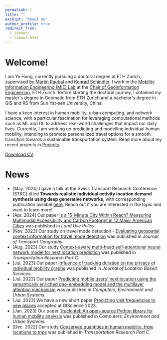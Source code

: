 ```yaml
---
permalink: /
title: ""
excerpt: "About me"
author_profile: true
redirect_from: 
  - /about/
  - /about.html
---
```


Welcome!
======

I am Ye Hong, currently pursuing a doctoral degree at ETH Zurich, supervised by [Martin Raubal](https://www.raubal.ethz.ch/) and [Konrad Schindler](https://igp.ethz.ch/personen/person-detail.html?persid=143986). I work in the [Mobility Information Engineering (MIE) Lab](http://mie-lab.ethz.ch/) at the [Chair of Geoinformation Engineering](https://gis.ethz.ch/en/), ETH Zurich. Before starting the doctoral journey, I obtained my master's degree in Geomatic from ETH Zurich and a bachelor's degree in GIS and RS from Sun Yat-sen University, China. 

I have a keen interest in human mobility, urban computing, and network science, with a particular fascination for leveraging computational methods such as ML and DL to address real-world challenges that impact our daily lives. Currently, I am working on predicting and modelling individual human mobility, intending to promote personalized travel options for a smooth transition towards a sustainable transportation system. Read more about my recent projects in [Projects](/projects).

[Download CV](/files/cv-yehong.pdf)

News
======
* [May. 2024] I gave a talk at the Swiss Transport Research Conference (STRC) titled **Towards realistic individual activity location demand synthesis using deep generative networks**, with corresponding publication avilabel [here](https://doi.org/10.3929/ethz-b-000683550). Reach out if you are interested in the topic and want to learn more!
* [Apr. 2024] Our paper [Is a 15-Minute City Within Reach? Measuring Multimodal Accessibility and Carbon Footprint in 12 Major American Cities](https://doi.org/10.1016/j.landusepol.2024.107180) was published in *Land Use Policy*. 
* [Nov. 2023] Our study on travel mode detection - [Evaluating geospatial context information for travel mode detection](https://doi.org/10.1016/j.jtrangeo.2023.103736) was published in *Journal of Transport Geography*. 
* [Aug. 2023] Our study [Context-aware multi-head self-attentional neural network model for next location prediction](https://doi.org/10.1016/j.trc.2023.104315) was published in *Transportation Research Part C*. 
* [Jul. 2023] Our paper [Influence of tracking duration on the privacy of individual mobility graphs](https://doi.org/10.1080/17489725.2023.2239190) was published in *Journal of Location Based Services*. 
* [Jul. 2023] Our paper [Predicting mobile users' next location using the semantically enriched geo-embedding model and the multilayer attention mechanism](https://doi.org/10.1016/j.compenvurbsys.2023.102009) was published in *Computers, Environment and Urban Systems*. 
* [Jul. 2023] We have a new short paper [Predicting visit frequencies to new places](https://doi.org/10.4230/LIPIcs.GIScience.2023.84) accepted at GIScience 2023.
* [Jan. 2023] Our paper [Trackintel: An open-source Python library for human mobility analysis](https://doi.org/10.1016/j.compenvurbsys.2023.101938) was published in *Computers, Environment and Urban Systems*. 
* [Dec. 2022] Our study [Conserved quantities in human mobility: from locations to trips](https://doi.org/10.1016/j.trc.2022.103979) was published in *Transportation Research Part C*. 

<!-- [all news](/news) -->
